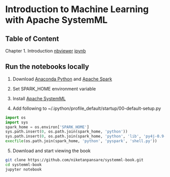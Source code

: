 # Introduction to Machine Learning with Apache SystemML

## Table of Content

Chapter 1. Introduction [nbviewer](http://nbviewer.jupyter.org/github/niketanpansare/systemml-book/blob/master/Chapter1_Introduction.ipynb) [ipynb](https://github.com/niketanpansare/systemml-book/blob/master/Chapter1_Introduction.ipynb)

## Run the notebooks locally

1. Download [Anaconda Python](https://www.continuum.io/downloads) and [Apache Spark](http://spark.apache.org/downloads.html)

2. Set SPARK_HOME environment variable

3. Install [Apache SystemML](https://apache.github.io/incubator-systemml/beginners-guide-python#install-systemml)

4. Add following to ~/.ipython/profile_default/startup/00-default-setup.py

  ```python
  import os
  import sys
  spark_home = os.environ['SPARK_HOME']
  sys.path.insert(0, os.path.join(spark_home, 'python'))
  sys.path.insert(0, os.path.join(spark_home, 'python', 'lib', 'py4j-0.9-src.zip'))
  execfile(os.path.join(spark_home, 'python', 'pyspark', 'shell.py'))
  ```

5. Download and start viewing the book

  ```bash
  git clone https://github.com/niketanpansare/systemml-book.git
  cd systemml-book
  jupyter notebook
  ```
